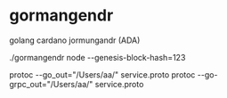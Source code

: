 # gormangendr
golang cardano jormungandr (ADA)

./gormangendr node --genesis-block-hash=123


protoc --go_out="/Users/aa/" service.proto 
protoc --go-grpc_out="/Users/aa/" service.proto
